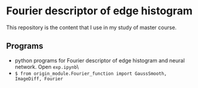 # Fourier descriptor of edge histogram
This repository is the content that I use in my study of master course.

## Programs
* python programs for Fourier descriptor of edge histogram and neural network. Open `exp.ipynb`\
* `$ from origin_module.Fourier_function import GaussSmooth, ImageDiff, Fourier`

